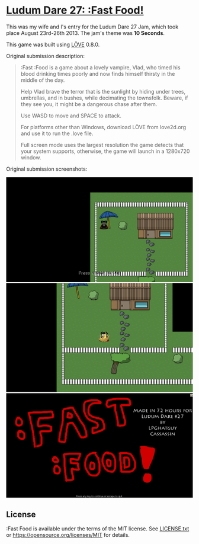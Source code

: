 # [Ludum Dare 27: :Fast Food!](http://ludumdare.com/compo/ludum-dare-27/?action=preview&uid=14296)
This was my wife and I's entry for the Ludum Dare 27 Jam, which took place August 23rd-26th 2013. The jam's theme was **10 Seconds**.

This game was built using [LÖVE](https://love2d.org/) 0.8.0.

Original submission description:

> :Fast :Food is a game about a lovely vampire, Vlad, who timed his blood drinking times poorly and now finds himself thirsty in the middle of the day.
>
> Help Vlad brave the terror that is the sunlight by hiding under trees, umbrellas, and in bushes, while decimating the townsfolk. Beware, if they see you, it might be a dangerous chase after them.
>
> Use WASD to move and SPACE to attack.
>
> For platforms other than Windows, download LÖVE from love2d.org and use it to run the .love file.
>
> Full screen mode uses the largest resolution the game detects that your system supports, otherwise, the game will launch in a 1280x720 window.

Original submission screenshots:

![Screenshot #1](screenshots/screenshot-1.png)
![Screenshot #2](screenshots/screenshot-2.png)
![Screenshot #3](screenshots/screenshot-3.png)

## License
:Fast Food is available under the terms of the MIT license. See [LICENSE.txt](LICENSE.txt) or <https://opensource.org/licenses/MIT> for details.